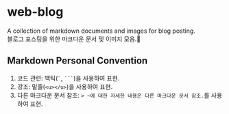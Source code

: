 # web-blog

A collection of markdown documents and images for blog posting.<br>
블로그 포스팅을 위한 마크다운 문서 및 이미지 모음.📖

## Markdown Personal Convention

1. 코드 관련: 백틱(<code>`</code>, <code>```</code>)을 사용하여 표현.
1. 강조: 밑줄(`<u></u>`)을 사용하여 표현.
1. 다른 마크다운 문서 참조: `> ~에 대한 자세한 내용은 다른 마크다운 문서 참조.`를 사용하여 표현.
